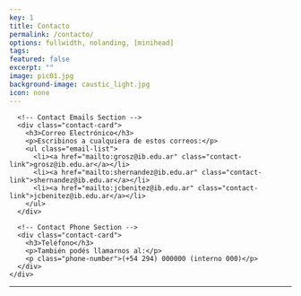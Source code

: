 ```yaml
---
key: 1
title: Contacto
permalink: /contacto/
options: fullwidth, nolanding, [minihead]
tags:
featured: false
excerpt: ""
image: pic01.jpg
background-image: caustic_light.jpg
icon: none
---
```


<section class="contact-section">
  <div class="contact-container">
    <div class="contact-info">

      <!-- Contact Emails Section -->
      <div class="contact-card">
        <h3>Correo Electrónico</h3>
        <p>Escribinos a cualquiera de estos correos:</p>
        <ul class="email-list">
          <li><a href="mailto:grosz@ib.edu.ar" class="contact-link">grosz@ib.edu.ar</a></li>
          <li><a href="mailto:shernandez@ib.edu.ar" class="contact-link">shernandez@ib.edu.ar</a></li>
          <li><a href="mailto:jcbenitez@ib.edu.ar" class="contact-link">jcbenitez@ib.edu.ar</a></li>
        </ul>
      </div>

      <!-- Contact Phone Section -->
      <div class="contact-card">
        <h3>Teléfono</h3>
        <p>También podés llamarnos al:</p>
        <p class="phone-number">(+54 294) 000000 (interno 000)</p>
      </div>
    </div>


<!-- Boring
Podés contactarte con nosotros por correo electrónico:
<br>
<a href="mailto:grosz@ib.edu.ar">grosz@ib.edu.ar</a>,
<a href="mailto:shernandez@ib.edu.ar">shernandez@ib.edu.ar</a>,
<a href="mailto:jcbenitez@ib.edu.ar">jcbenitez@ib.edu.ar</a>
<br>
Ó por telefono:
<br>
(+54 294) 000000 (interno 000)
-->

---
